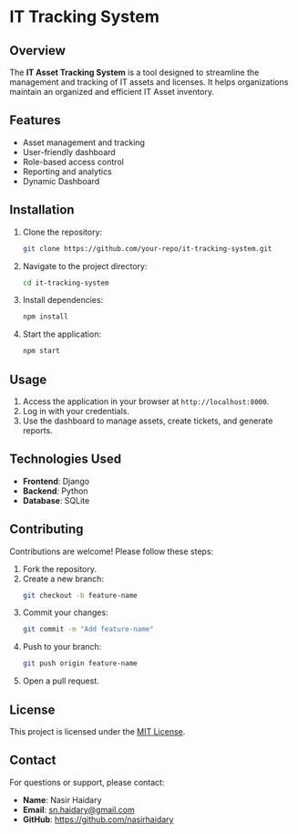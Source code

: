 # IT Tracking System

## Overview
The **IT Asset Tracking System** is a tool designed to streamline the management and tracking of IT assets and licenses. It helps organizations maintain an organized and efficient IT Asset inventory.

## Features
- Asset management and tracking
- User-friendly dashboard
- Role-based access control
- Reporting and analytics
- Dynamic Dashboard

## Installation
1. Clone the repository:
    ```bash
    git clone https://github.com/your-repo/it-tracking-system.git
    ```
2. Navigate to the project directory:
    ```bash
    cd it-tracking-system
    ```
3. Install dependencies:
    ```bash
    npm install
    ```
4. Start the application:
    ```bash
    npm start
    ```

## Usage
1. Access the application in your browser at `http://localhost:8000`.
2. Log in with your credentials.
3. Use the dashboard to manage assets, create tickets, and generate reports.

## Technologies Used
- **Frontend**: Django
- **Backend**: Python
- **Database**: SQLite

## Contributing
Contributions are welcome! Please follow these steps:
1. Fork the repository.
2. Create a new branch:
    ```bash
    git checkout -b feature-name
    ```
3. Commit your changes:
    ```bash
    git commit -m "Add feature-name"
    ```
4. Push to your branch:
    ```bash
    git push origin feature-name
    ```
5. Open a pull request.

## License
This project is licensed under the [MIT License](LICENSE).

## Contact
For questions or support, please contact:
- **Name**: Nasir Haidary
- **Email**: sn.haidary@gmail.com
- **GitHub**: https://github.com/nasirhaidary